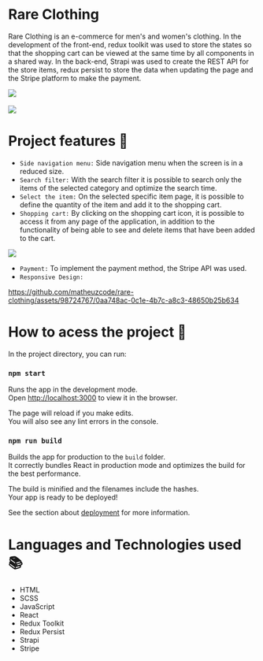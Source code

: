 # Rare Clothing

Rare Clothing is an e-commerce for men's and women's clothing. In the development of the front-end, redux toolkit was used to store the states so that the shopping cart can be viewed at the same time by all components in a shared way. In the back-end, Strapi was used to create the REST API for the store items, redux persist to store the data when updating the page and the Stripe platform to make the payment.

<div>
  <img src="https://user-images.githubusercontent.com/98724767/230854987-8eaea1d1-0e2a-419b-8faa-8adbdf660238.png" />
</div>
</br>
<div>
  <img src="https://user-images.githubusercontent.com/98724767/230855136-a3343c68-2b68-47c4-bc65-a9ae43923ec7.png" />
</div>

# Project features :hammer: 

- `Side navigation menu:` Side navigation menu when the screen is in a reduced size.
- `Search filter:` With the search filter it is possible to search only the items of the selected category and optimize the search time.
- `Select the item:` On the selected specific item page, it is possible to define the quantity of the item and add it to the shopping cart. 
- `Shopping cart:` By clicking on the shopping cart icon, it is possible to access it from any page of the application, in addition to the functionality of being able to see and delete items that have been added to the cart.
 <img src="https://user-images.githubusercontent.com/98724767/230855184-a5018de4-7fd7-49f9-9e35-feaf0af1ebc7.png" />

- `Payment:` To implement the payment method, the Stripe API was used.
- `Responsive Design:` 

https://github.com/matheuzcode/rare-clothing/assets/98724767/0aa748ac-0c1e-4b7c-a8c3-48650b25b634



# How to acess the project 📁

In the project directory, you can run:

### `npm start`

Runs the app in the development mode.\
Open [http://localhost:3000](http://localhost:3000) to view it in the browser.

The page will reload if you make edits.\
You will also see any lint errors in the console.

### `npm run build`

Builds the app for production to the `build` folder.\
It correctly bundles React in production mode and optimizes the build for the best performance.

The build is minified and the filenames include the hashes.\
Your app is ready to be deployed!

See the section about [deployment](https://facebook.github.io/create-react-app/docs/deployment) for more information.

# Languages and Technologies used :books:
- HTML
- SCSS
- JavaScript
- React
- Redux Toolkit
- Redux Persist
- Strapi
- Stripe
